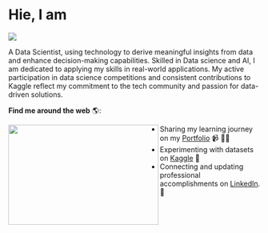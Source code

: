 <h1>Hie, I am</h1> 
<img src="https://www.googleapis.com/download/storage/v1/b/kaggle-user-content/o/inbox%2F17311466%2F92775e87b7eacdd733a5254c3d6b5add%2FAkesh%20Kumar%20(1).gif?generation=1714448197610795&alt=media)">

A Data Scientist, using technology to derive meaningful insights from data and enhance decision-making capabilities. Skilled in Data science and AI, I am dedicated to applying my skills in real-world applications. My active participation in data science competitions and consistent contributions to Kaggle reflect my commitment to the tech community and passion for data-driven solutions.

**Find me around the web** 🌎: <br> <a href="https://github.com/akesh-0909/">

<img align="left" width="300" height="200" src="https://s3.amazonaws.com/magoosh-company-site/wp-content/uploads/hs/files/2016/06/24080851/StatisticsKermit.gif"></a>
- Sharing my learning journey on my [Portfolio](akesh-0909.github.io) 📹 ✍🏾
- Experimenting with datasets on [Kaggle](kaggle.com/akeshkumarhp) 🏓
- Connecting and updating professional accomplishments on [LinkedIn](linkedin.com/in/akeshkumar). 💼
  
